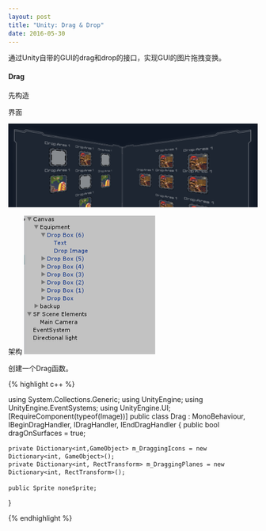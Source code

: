 ```yaml
---
layout: post
title: "Unity: Drag & Drop"
date: 2016-05-30
---
```


通过Unity自带的GUI的drag和drop的接口，实现GUI的图片拖拽变换。

#### Drag

先构造

界面

![preview](/img/Blog/20160530163146.png)

架构
![struct](/img/Blog/20160530164647.png)

创建一个Drag函数。

{% highlight c++ %}

using System.Collections.Generic;
using UnityEngine;
using UnityEngine.EventSystems;
using UnityEngine.UI;
[RequireComponent(typeof(Image))]
public class Drag : MonoBehaviour, IBeginDragHandler, IDragHandler, IEndDragHandler
{
    public bool dragOnSurfaces = true;

    private Dictionary<int,GameObject> m_DraggingIcons = new Dictionary<int, GameObject>();
    private Dictionary<int, RectTransform> m_DraggingPlanes = new Dictionary<int, RectTransform>();

    public Sprite noneSprite;

}

{% endhighlight %}
